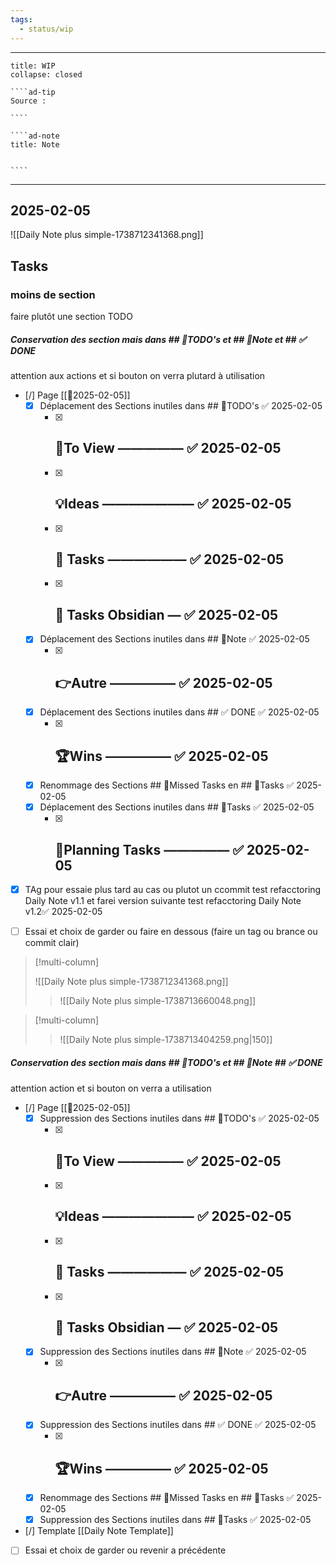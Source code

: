 ```yaml
---
tags:
  - status/wip
---
```


---
 
``````ad-example
title: WIP 
collapse: closed

````ad-tip
Source : 

````

````ad-note
title: Note
 

````

``````

---
## 2025-02-05
![[Daily Note plus simple-1738712341368.png]]

## Tasks

### moins de section
faire plutôt une section TODO 

##### Conservation des section mais dans  ## 📎TODO's et ## 📝Note et ## ✅ DONE
attention aux actions et si bouton on verra plutard à utilisation
- [/] Page [[📒2025-02-05]] 
	- [x] Déplacement des Sections inutiles  dans ## 📎TODO's ✅ 2025-02-05
		- [x] ## 👀To View ————— ✅ 2025-02-05
		- [x] ## 💡Ideas ——————— ✅ 2025-02-05
		- [x] ## 🚀 Tasks —————— ✅ 2025-02-05
		- [x] ## 🚀 Tasks Obsidian — ✅ 2025-02-05
	- [x] Déplacement des Sections inutiles dans ## 📝Note ✅ 2025-02-05
		- [x] ## 👉Autre ————— ✅ 2025-02-05
	- [x] Déplacement des Sections inutiles dans ## ✅ DONE ✅ 2025-02-05
		- [x] ## 🏆Wins ————— ✅ 2025-02-05
	- [x] Renommage  des Sections ## 🥷Missed Tasks en ## 🚀Tasks ✅ 2025-02-05
	- [x] Déplacement des Sections inutiles dans ## 🚀Tasks ✅ 2025-02-05
		- [x] ## 📅Planning Tasks ————— ✅ 2025-02-05
- [x] TAg pour essaie plus tard au cas ou plutot un ccommit test refacctoring Daily Note v1.1  et farei version suivante test refacctoring Daily Note v1.2✅ 2025-02-05
- [ ] Essai et choix de garder ou faire en dessous (faire un tag ou brance ou commit clair) 


> [!multi-column]
>
>![[Daily Note plus simple-1738712341368.png]]
>
>> ![[Daily Note plus simple-1738713660048.png]]


> [!multi-column]
>> ![[Daily Note plus simple-1738713404259.png|150]]
>




##### Conservation des section mais dans  ## 📎TODO's et ## 📝Note ## ✅ DONE
attention action et si bouton on verra a utilisation
- [/] Page [[📒2025-02-05]] 
	- [x] Suppression des Sections inutiles  dans ## 📎TODO's ✅ 2025-02-05
		- [x] ## 👀To View ————— ✅ 2025-02-05
		- [x] ## 💡Ideas ——————— ✅ 2025-02-05
		- [x] ## 🚀 Tasks —————— ✅ 2025-02-05
		- [x] ## 🚀 Tasks Obsidian — ✅ 2025-02-05
	- [x] Suppression des Sections inutiles dans ## 📝Note ✅ 2025-02-05
		- [x] ## 👉Autre ————— ✅ 2025-02-05
	- [x] Suppression des Sections inutiles dans ## ✅ DONE ✅ 2025-02-05
		- [x] ## 🏆Wins ————— ✅ 2025-02-05
	- [x] Renommage  des Sections ## 🥷Missed Tasks en ## 🚀Tasks ✅ 2025-02-05
	- [x] Suppression des Sections inutiles dans ## 🚀Tasks ✅ 2025-02-05
- [/] Template [[Daily Note Template]] 
- [ ] Essai et choix de garder ou revenir a précédente